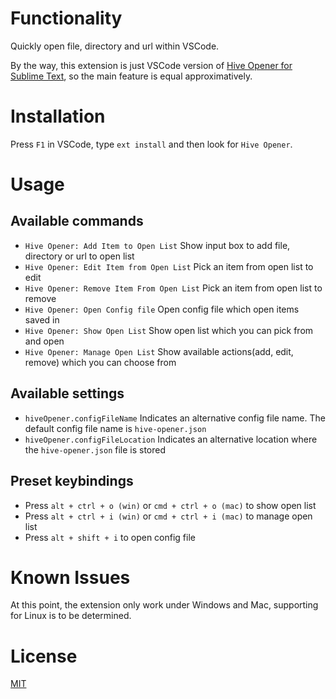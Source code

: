 # Functionality

Quickly open file, directory and url within VSCode.

By the way, this extension is just VSCode version of [Hive Opener for Sublime Text](https://packagecontrol.io/packages/HiveOpener), so the main feature is equal approximatively.

# Installation

Press `F1` in VSCode, type `ext install` and then look for `Hive Opener`.

# Usage

## Available commands

- `Hive Opener: Add Item to Open List` Show input box to add file, directory or url to open list
- `Hive Opener: Edit Item from Open List` Pick an item from open list to edit
- `Hive Opener: Remove Item From Open List` Pick an item from open list to remove
- `Hive Opener: Open Config file` Open config file which open items saved in
- `Hive Opener: Show Open List` Show open list which you can pick from and open
- `Hive Opener: Manage Open List` Show available actions(add, edit, remove) which you can choose from

## Available settings

- `hiveOpener.configFileName` Indicates an alternative config file name. The default config file name is `hive-opener.json`
- `hiveOpener.configFileLocation` Indicates an alternative location where the `hive-opener.json` file is stored

## Preset keybindings

- Press `alt + ctrl + o (win)` or `cmd + ctrl + o (mac)` to show open list
- Press `alt + ctrl + i (win)` or `cmd + ctrl + i (mac)` to manage open list
- Press `alt + shift + i` to open config file

# Known Issues

At this point, the extension only work under Windows and Mac, supporting for Linux is to be determined.

# License

[MIT](LICENSE)